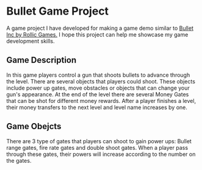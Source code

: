 # Bullet Game Project
A game project I have developed for making a game demo similar to [Bullet Inc by Rollic Games.](https://apps.apple.com/tr/app/bullet-inc/id6457264741) I hope this project can help me showcase my game development skills.
## Game Description
In this game players control a gun that shoots bullets to advance through the level. There are several objects that players could shoot. These objects include power up gates, move obstacles or objects that can change your gun's appearance. At the end of the level there are several Money Gates that can be shot for different money rewards. After a player finishes a level, their money transfers to the next level and level name increases by one.
## Game Obejcts
There are 3 type of gates that players can shoot to gain power ups: Bullet range gates, fire rate gates and double shoot gates. When a player pass through these gates, their powers will increase according to the number on the gates.
